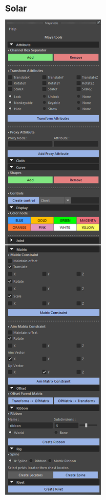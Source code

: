 # Solar

<img src="https://github.com/DavidDelaunay43/Solar/blob/main/.doc/ui_01.png" alt="drawing" style="margin-right: 10px;">
<img src="https://github.com/DavidDelaunay43/Solar/blob/main/.doc/ui_02.png" alt="drawing" style="margin-right: 10px;">